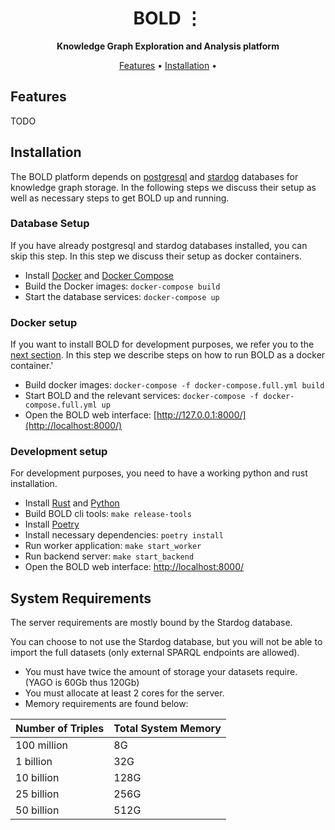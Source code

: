 <!-- markdownlint-disable -->
<div id="top"></div>
<div align="center">
    <h1>BOLD ⋮</h1>
    <p>
        <b>Knowledge Graph Exploration and Analysis platform</b>
    </p>
</div>
<p align="center">
  <a href="#features">Features</a> •
  <a href="#installation">Installation</a> •
</p>
<!-- markdownlint-enable -->

## Features
TODO

## Installation
The BOLD platform depends on [postgresql](https://www.postgresql.org/) and [stardog](https://www.stardog.com/) databases for knowledge graph storage.
In the following steps we discuss their setup as well as necessary steps to get BOLD up and running.

### Database Setup
If you have already postgresql and stardog databases installed, you can skip this step.
In this step we discuss their setup as docker containers.

* Install [Docker](https://www.docker.com/community-edition) and [Docker Compose](https://docs.docker.com/compose/install/)
* Build the Docker images: `docker-compose build`
* Start the database services: `docker-compose up`

### Docker setup
If you want to install BOLD for development purposes, we refer you to the [next section](#development-setup).
In this step we describe steps on how to run BOLD as a docker container.'

* Build docker images: `docker-compose -f docker-compose.full.yml build`
* Start BOLD and the relevant services: `docker-compose -f docker-compose.full.yml up`
* Open the BOLD web interface: [http://127.0.0.1:8000/](http://localhost:8000/)

### Development setup
For development purposes, you need to have a working python and rust installation.

* Install [Rust](https://www.rust-lang.org/tools/install) and [Python](https://www.python.org/)
* Build BOLD cli tools: `make release-tools`
* Install [Poetry](https://python-poetry.org/docs/#installation)
* Install necessary dependencies: `poetry install`
* Run worker application: `make start_worker`
* Run backend server: `make start_backend`
* Open the BOLD web interface: [http://localhost:8000/](http://localhost:8000/)


## System Requirements
The server requirements are mostly bound by the Stardog database.

You can choose to not use the Stardog database, but you will not be able to import the full datasets (only external SPARQL endpoints are allowed).

* You must have twice the amount of storage your datasets require. (YAGO is 60Gb thus 120Gb)
* You must allocate at least 2 cores for the server.
* Memory requirements are found below:

| Number of Triples | Total System Memory |
|-------------------|---------------------|
| 100 million       | 8G                  |
| 1 billion         | 32G                 |
| 10 billion        | 128G                |
| 25 billion        | 256G                |
| 50 billion        | 512G                |